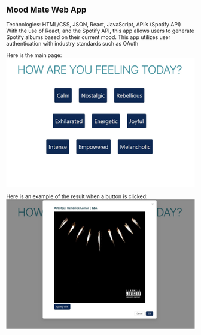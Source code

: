 ## Mood Mate Web App
Technologies: HTML/CSS, JSON, React, JavaScript, API’s (Spotify API)   
With the use of React, and the Spotify API, this app allows users to generate Spotify albums based on their current mood. This app utilizes user authentication with industry standards such as OAuth

Here is the main page:
![Alt text](MainPage.jpg)

Here is an example of the result when a button is clicked:
![Alt text](ExampleResult.jpg)